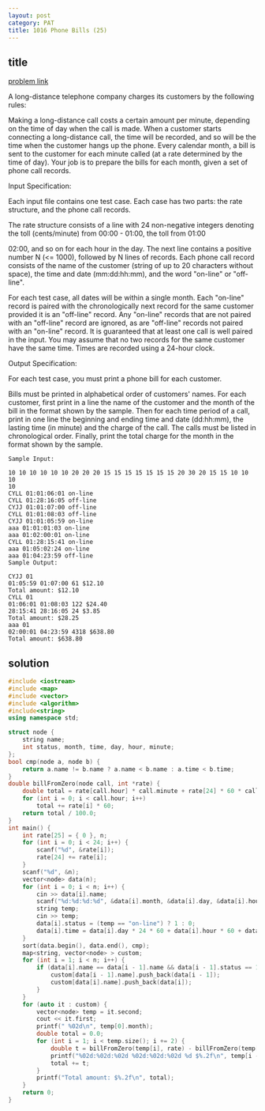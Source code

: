 ```yaml
---
layout: post
category: PAT
title: 1016 Phone Bills (25)
---
```


## title
[problem link](https://pintia.cn/problem-sets/994805342720868352/problems/994805493648703488)


A long-distance telephone company charges its customers by the following rules:

Making a long-distance call costs a certain amount per minute, depending on the time of day when the call is made. When a customer starts connecting a long-distance call, the time will be recorded, and so will be the time when the customer hangs up the phone. Every calendar month, a bill is sent to the customer for each minute called (at a rate determined by the time of day). Your job is to prepare the bills for each month, given a set of phone call records.

Input Specification:

Each input file contains one test case. Each case has two parts: the rate structure, and the phone call records.

The rate structure consists of a line with 24 non-negative integers denoting the toll (cents/minute) from 00:00 - 01:00, the toll from 01:00

02:00, and so on for each hour in the day.
The next line contains a positive number N (<= 1000), followed by N lines of records. Each phone call record consists of the name of the customer (string of up to 20 characters without space), the time and date (mm:dd:hh:mm), and the word "on-line" or "off-line".

For each test case, all dates will be within a single month. Each "on-line" record is paired with the chronologically next record for the same customer provided it is an "off-line" record. Any "on-line" records that are not paired with an "off-line" record are ignored, as are "off-line" records not paired with an "on-line" record. It is guaranteed that at least one call is well paired in the input. You may assume that no two records for the same customer have the same time. Times are recorded using a 24-hour clock.

Output Specification:

For each test case, you must print a phone bill for each customer.

Bills must be printed in alphabetical order of customers' names. For each customer, first print in a line the name of the customer and the month of the bill in the format shown by the sample. Then for each time period of a call, print in one line the beginning and ending time and date (dd:hh:mm), the lasting time (in minute) and the charge of the call. The calls must be listed in chronological order. Finally, print the total charge for the month in the format shown by the sample.

	Sample Input:
	
	10 10 10 10 10 10 20 20 20 15 15 15 15 15 15 15 20 30 20 15 15 10 10 10
	10
	CYLL 01:01:06:01 on-line
	CYLL 01:28:16:05 off-line
	CYJJ 01:01:07:00 off-line
	CYLL 01:01:08:03 off-line
	CYJJ 01:01:05:59 on-line
	aaa 01:01:01:03 on-line
	aaa 01:02:00:01 on-line
	CYLL 01:28:15:41 on-line
	aaa 01:05:02:24 on-line
	aaa 01:04:23:59 off-line
	Sample Output:
	
	CYJJ 01
	01:05:59 01:07:00 61 $12.10
	Total amount: $12.10
	CYLL 01
	01:06:01 01:08:03 122 $24.40
	28:15:41 28:16:05 24 $3.85
	Total amount: $28.25
	aaa 01
	02:00:01 04:23:59 4318 $638.80
	Total amount: $638.80

## solution


```c++
#include <iostream>
#include <map>
#include <vector>
#include <algorithm>
#include<string>
using namespace std;

struct node {
	string name;
	int status, month, time, day, hour, minute;
};
bool cmp(node a, node b) {
	return a.name != b.name ? a.name < b.name : a.time < b.time;
}
double billFromZero(node call, int *rate) {
	double total = rate[call.hour] * call.minute + rate[24] * 60 * call.day;
	for (int i = 0; i < call.hour; i++)
		total += rate[i] * 60;
	return total / 100.0;
}
int main() {
	int rate[25] = { 0 }, n;
	for (int i = 0; i < 24; i++) {
		scanf("%d", &rate[i]);
		rate[24] += rate[i];
	}
	scanf("%d", &n);
	vector<node> data(n);
	for (int i = 0; i < n; i++) {
		cin >> data[i].name;
		scanf("%d:%d:%d:%d", &data[i].month, &data[i].day, &data[i].hour, &data[i].minute);
		string temp;
		cin >> temp;
		data[i].status = (temp == "on-line") ? 1 : 0;
		data[i].time = data[i].day * 24 * 60 + data[i].hour * 60 + data[i].minute;
	}
	sort(data.begin(), data.end(), cmp);
	map<string, vector<node> > custom;
	for (int i = 1; i < n; i++) {
		if (data[i].name == data[i - 1].name && data[i - 1].status == 1 && data[i].status == 0) {
			custom[data[i - 1].name].push_back(data[i - 1]);
			custom[data[i].name].push_back(data[i]);
		}
	}
	for (auto it : custom) {
		vector<node> temp = it.second;
		cout << it.first;
		printf(" %02d\n", temp[0].month);
		double total = 0.0;
		for (int i = 1; i < temp.size(); i += 2) {
			double t = billFromZero(temp[i], rate) - billFromZero(temp[i - 1], rate);
			printf("%02d:%02d:%02d %02d:%02d:%02d %d $%.2f\n", temp[i - 1].day, temp[i - 1].hour, temp[i - 1].minute, temp[i].day, temp[i].hour, temp[i].minute, temp[i].time - temp[i - 1].time, t);
			total += t;
		}
		printf("Total amount: $%.2f\n", total);
	}
	return 0;
}

```